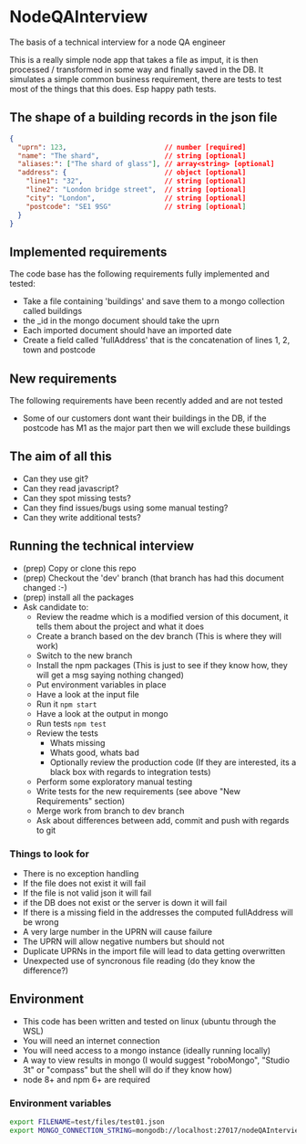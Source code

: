 # NodeQAInterview
The basis of a technical interview for a node QA engineer

This is a really simple node app that takes a file as imput, it is then processed / transformed in some way
and finally saved in the DB. It simulates a simple common business requirement, there are tests to test most of 
the things that this does. Esp happy path tests.

## The shape of a building records in the json file
```json
{
  "uprn": 123,                        // number [required]
  "name": "The shard",                // string [optional]
  "aliases:": ["The shard of glass"], // array<string> [optional]
  "address": {                        // object [optional]
    "line1": "32",                    // string [optional]
    "line2": "London bridge street",  // string [optional]
    "city": "London",                 // string [optional]
    "postcode": "SE1 9SG"             // string [optional]
  }
}
```

## Implemented requirements
The code base has the following requirements fully implemented and tested:
 * Take a file containing 'buildings' and save them to a mongo collection called buildings
 * the _id in the mongo document should take the uprn
 * Each imported document should have an imported date
 * Create a field called 'fullAddress' that is the concatenation of lines 1, 2, town and postcode
 
## New requirements
The following requirements have been recently added and are not tested
 * Some of our customers dont want their buildings in the DB, if the postcode has M1 as the major part then we will exclude these buildings
 
## The aim of all this
 * Can they use git?
 * Can they read javascript?
 * Can they spot missing tests?
 * Can they find issues/bugs using some manual testing?
 * Can they write additional tests?
 
## Running the technical interview
 * (prep) Copy or clone this repo
 * (prep) Checkout the 'dev' branch (that branch has had this document changed :-)  
 * (prep) install all the packages
 * Ask candidate to:
   * Review the readme which is a modified version of this document, it tells them about the project and what it does
   * Create a branch based on the dev branch (This is where they will work)
   * Switch to the new branch  
   * Install the npm packages (This is just to see if they know how, they will get a msg saying nothing changed)
   * Put environment variables in place
   * Have a look at the input file 
   * Run it ```npm start```
   * Have a look at the output in mongo 
   * Run tests ```npm test```
   * Review the tests
     * Whats missing
     * Whats good, whats bad
     * Optionally review the production code (If they are interested, its a black box with regards to integration tests)
   * Perform some exploratory manual testing
   * Write tests for the new requirements (see above "New Requirements" section)
   * Merge work from branch to dev branch
   * Ask about differences between add, commit and push with regards to git

### Things to look for
 * There is no exception handling
 * If the file does not exist it will fail
 * If the file is not valid json it will fail
 * if the DB does not exist or the server is down it will fail
 * If there is a missing field in the addresses the computed fullAddress will be wrong
 * A very large number in the UPRN will cause failure
 * The UPRN will allow negative numbers but should not
 * Duplicate UPRNs in the import file will lead to data getting overwritten
 * Unexpected use of syncronous file reading (do they know the difference?)

## Environment
 * This code has been written and tested on linux (ubuntu through the WSL)
 * You will need an internet connection
 * You will need access to a mongo instance (ideally running locally)
 * A way to view results in mongo (I would suggest "roboMongo", "Studio 3t" or "compass" but the shell will do if they know how)
 * node 8+ and npm 6+ are required

### Environment variables
```bash
export FILENAME=test/files/test01.json
export MONGO_CONNECTION_STRING=mongodb://localhost:27017/nodeQAInterview
```
